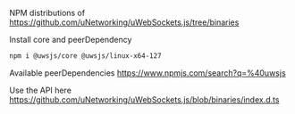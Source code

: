 NPM distributions of https://github.com/uNetworking/uWebSockets.js/tree/binaries

Install core and peerDependency
```bash
npm i @uwsjs/core @uwsjs/linux-x64-127
```

Available peerDependencies https://www.npmjs.com/search?q=%40uwsjs

Use the API here https://github.com/uNetworking/uWebSockets.js/blob/binaries/index.d.ts